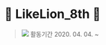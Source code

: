 # 🦁 LikeLion_8th 🦁
><img src="https://user-images.githubusercontent.com/63117632/82688670-3b2b2e80-9c94-11ea-8321-f0f1deaa04b2.png">
>활동기간
>2020. 04. 04. ~
